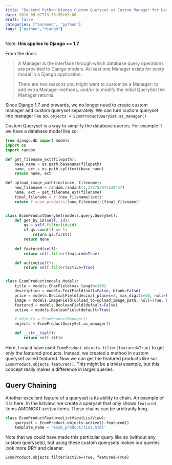 ```yaml
---
title: "Backend Python:Django Custom Queryset vs Custom Manager for Database Queries"
date: 2018-09-07T13:30:55+03:00
draft: false 
categories: ["backend", "python"]
tags: ["python","django"]
---
```


Note: __this applies to Django >= 1.7__

From the docs:

>A Manager is the interface through which database query operations are provided to Django models. At least one Manager exists for every model in a Django application.
>
>There are two reasons you might want to customize a Manager: to add extra Manager methods, and/or to modify the initial QuerySet the Manager returns.

Since Django 1.7 and onwards, we no longer need to create custom manager and custom queryset separately. We can turn custom queryset into manager like so.
`objects = EcomProductQuerySet.as_manager()`

Custom Queryset is a way to simplify the database queries. For example if we have a database model like so:
```python
from django.db import models
import os
import random

def get_filename_ext(filepath):
    base_name = os.path.basename(filepath)
    name, ext = os.path.splitext(base_name)
    return name, ext

def upload_image_path(instance, filename):
    new_filename = random.randint(1,348753947539457)
    name, ext = get_filename_ext(filename)
    final_filename = f'{new_filename}{ext}'
    return f'ecom_products/{new_filename}/{final_filename}'


class EcomProductQuerySet(models.query.QuerySet):
    def get_by_id(self, id):
        qs = self.filter(id=id)
        if qs.count() == 1:
            return qs.first()
        return None
    
    def featured(self):
        return self.filter(featured=True)

    def active(self):
        return self.filter(active=True)


class EcomProduct(models.Model):
    title = models.CharField(max_length=100)
    description = models.TextField(null=False, blank=False)
    price = models.DecimalField(decimal_places=2, max_digits=10, null=False, blank=False, default=1.00)
    image = models.ImageField(upload_to=upload_image_path, null=True, blank=True)
    featured = models.BooleanField(default=False)
    active = models.BooleanField(default=True)

    # objects = EcomProductManager()
    objects = EcomProductQuerySet.as_manager()

    def __str__(self):
        return self.title
```
Here, I could have used `EcomProduct.objects.filter(featured=True)` to get only the featured products. Instead, we created a method in custom queryset called featured. Now we can get the featured products like so:
`EcomProduct.objects.featured()`. This might be a trivial example, but this concept really makes a difference in larger queries.

## Query Chaining
Another excellent feature of a queryset is its ability to chain. An example of it is here. In the listview, we create a queryset that only shows `featured` items AMONGST `active` items. These chains can be arbitrarily long.
```python
class EcomProductFeaturedListView(ListView):
    queryset = EcomProduct.objects.active().featured()
    template_name = 'ecom_product/list.html'
```
Note that we could have made this particular query like so (without any custom querysets), but using these custom querysets makes our queries look more DRY and cleaner.

`EcomProduct.objects.filter(active=True, featured=True)`

